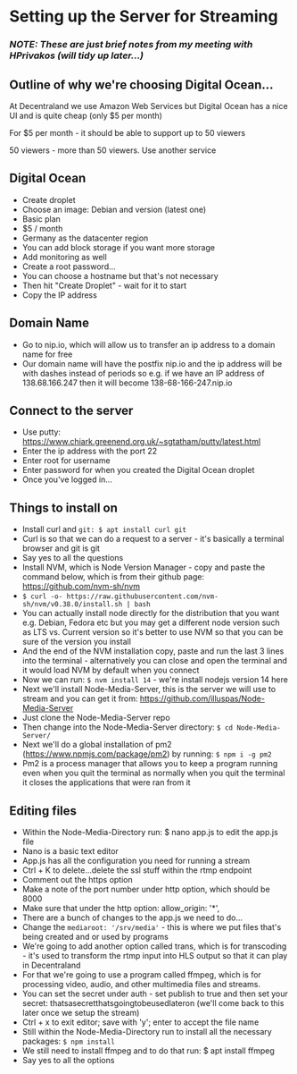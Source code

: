 # Setting up the Server for Streaming

### _NOTE: These are just brief notes from my meeting with HPrivakos (will tidy up later...)_

## Outline of why we're choosing Digital Ocean…

At Decentraland we use Amazon Web Services but Digital Ocean has a nice UI and is quite cheap (only $5 per month)

For $5 per month - it should be able to support up to 50 viewers

50 viewers - more than 50 viewers. Use another service

## Digital Ocean 

* Create droplet
* Choose an image: Debian and version (latest one)
* Basic plan
* $5 / month
* Germany as the datacenter region
* You can add block storage if you want more storage
* Add monitoring as well
* Create a root password…
* You can choose a hostname but that's not necessary
* Then hit "Create Droplet" - wait for it to start
* Copy the IP address

## Domain Name

* Go to nip.io, which will allow us to transfer an ip address to a domain name for free
* Our domain name will have the postfix nip.io and the ip address will be with dashes instead of periods so e.g. if we have an IP address of 138.68.166.247 then it will become 138-68-166-247.nip.io

## Connect to the server

* Use putty: https://www.chiark.greenend.org.uk/~sgtatham/putty/latest.html
* Enter the ip address with the port 22
* Enter root for username
* Enter password for when you created the Digital Ocean droplet
* Once you've logged in...

## Things to install on 

* Install curl and ```git: $ apt install curl git```
* Curl is so that we can do a request to a server - it's basically a terminal browser and git is git
* Say yes to all the questions
* Install NVM, which is Node Version Manager - copy and paste the command below, which is from their github page: https://github.com/nvm-sh/nvm
* ```$ curl -o- https://raw.githubusercontent.com/nvm-sh/nvm/v0.38.0/install.sh | bash```
* You can actually install node directly for the distribution that you want e.g. Debian, Fedora etc but you may get a different node version such as LTS vs. Current version so it's better to use NVM so that you can be sure of the version you install
* And the end of the NVM installation copy, paste and run the last 3 lines into the terminal - alternatively you can close and open the terminal and it would load NVM by default when you connect
* Now we can run: ```$ nvm install 14``` - we're install nodejs version 14 here
* Next we'll install Node-Media-Server, this is the server we will use to stream and you can get it from: https://github.com/illuspas/Node-Media-Server
* Just clone the Node-Media-Server repo
* Then change into the Node-Media-Server directory: ```$ cd Node-Media-Server/```
* Next we'll do a global installation of pm2 (https://www.npmjs.com/package/pm2) by running: ```$ npm i -g pm2```
* Pm2 is a process manager that allows you to keep a program running even when you quit the terminal as normally when you quit the terminal it closes the applications that were ran from it

## Editing files

* Within the Node-Media-Directory run: $ nano app.js to edit the app.js file
* Nano is a basic text editor
* App.js has all the configuration you need for running a stream
* Ctrl + K to delete...delete the ssl stuff within the rtmp endpoint 
* Comment out the https option
* Make a note of the port number under http option, which should be 8000 
* Make sure that under the http option: allow_origin: '*',
* There are a bunch of changes to the app.js we need to do...
* Change the ```mediaroot: '/srv/media'``` - this is where we put files that's being created and or used by programs 
* We're going to add another option called trans, which is for transcoding - it's used to transform the rtmp input into HLS output so that it can play in Decentraland
* For that we're going to use a program called ffmpeg, which is for processing video, audio, and other multimedia files and streams.
* You can set the secret under auth - set publish to true and then set your secret: thatsasecretthatsgoingtobeusedlateron (we'll come back to this later once we setup the stream)
* Ctrl + x to exit editor; save with 'y'; enter to accept the file name
* Still within the Node-Media-Directory run to install all the necessary packages: ```$ npm install```
* We still need to install ffmpeg and to do that run: $ apt install ffmpeg
* Say yes to all the options




